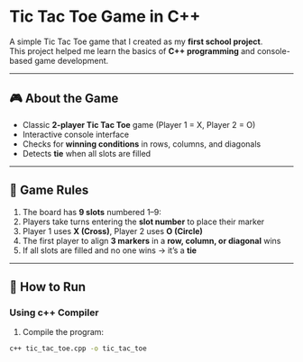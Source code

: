 # Tic Tac Toe Game in C++

A simple Tic Tac Toe game that I created as my **first school project**.  
This project helped me learn the basics of **C++ programming** and console-based game development.

---

## 🎮 About the Game
- Classic **2-player Tic Tac Toe** game (Player 1 = X, Player 2 = O)  
- Interactive console interface  
- Checks for **winning conditions** in rows, columns, and diagonals  
- Detects **tie** when all slots are filled  

---

## 🧩 Game Rules
1. The board has **9 slots** numbered 1–9:
2. Players take turns entering the **slot number** to place their marker  
3. Player 1 uses **X (Cross)**, Player 2 uses **O (Circle)**  
4. The first player to align **3 markers** in a **row, column, or diagonal** wins  
5. If all slots are filled and no one wins → it’s a **tie**

---

## 🚀 How to Run

### Using c++ Compiler
1. Compile the program:
```bash
c++ tic_tac_toe.cpp -o tic_tac_toe


